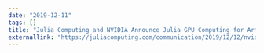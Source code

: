 ```yaml
---
date: "2019-12-11"
tags: []
title: "Julia Computing and NVIDIA Announce Julia GPU Computing for Arm"
externallink: "https://juliacomputing.com/communication/2019/12/12/nvidia-pr.html"
---
```


